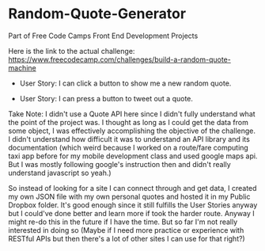 # Random-Quote-Generator
Part of Free Code Camps Front End Development Projects

Here is the link to the actual challenge: https://www.freecodecamp.com/challenges/build-a-random-quote-machine

- User Story: I can click a button to show me a new random quote.

- User Story: I can press a button to tweet out a quote.

Take Note: I didn't use a Quote API here since I didn't fully understand what the point of the project was.
I thought as long as I could get the data from some object, I was effectively accomplishing the objective of the challenge. I didn't understand how difficult it was to understand an API library and its documentation (which weird because I worked on a route/fare computing taxi app before for my mobile development class and used google maps api. But I was mostly following google's instruction then and didn't really understand javascript so yeah.)

So instead of looking for a site I can connect through and get data, I created my own JSON file with my own personal quotes and hosted it in my Public Dropbox folder. It's good enough since it still fulfills the User Stories anyway but I could've done better and learn more if took the harder route. Anyway I might re-do this in the future if I have the time. But so far I'm not really interested in doing so (Maybe if I need more practice or experience with RESTful APIs but then there's a lot of other sites I can use for that right?)